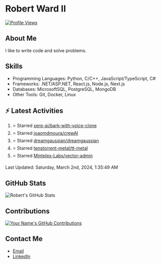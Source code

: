 
# Robert Ward II

[![Profile Views](https://komarev.com/ghpvc/?username=Robert-W-Ward)](https://github.com/Robert-W-Ward)

## About Me
I like to write code and solve problems.

## Skills
- Programming Languages: Python, C/C++, JavaScript/TypeScript, C#
- Frameworks: .NET/ASP.NET, React.js, Node.js, Next.js
- Databases: MicrosoftSQL, PostgreSQL, MongoDB
- Other Tools: Git, Docker, Linux

## :zap: Latest Activities
<!--RECENT_ACTIVITY:start-->
1. ⭐ Starred [serp-ai/bark-with-voice-clone](https://github.com/serp-ai/bark-with-voice-clone)
2. ⭐ Starred [joaomdmoura/crewAI](https://github.com/joaomdmoura/crewAI)
3. ⭐ Starred [dreamgaussian/dreamgaussian](https://github.com/dreamgaussian/dreamgaussian)
4. ⭐ Starred [tenstorrent-metal/tt-metal](https://github.com/tenstorrent-metal/tt-metal)
5. ⭐ Starred [Mintplex-Labs/vector-admin](https://github.com/Mintplex-Labs/vector-admin)
<!--RECENT_ACTIVITY:end-->

<!--RECENT_ACTIVITY:last_update-->
Last Updated: Saturday, March 2nd, 2024, 1:35:49 AM
<!--RECENT_ACTIVITY:last_update_end-->

<!--END_SECTIN:activity-->
## GitHub Stats
![Robert's GitHub Stats](https://github-readme-stats.vercel.app/api?username=Robert-W-Ward&show_icons=true&theme=radical)

## Contributions
[![Your Name's GitHub Contributions](https://github-readme-streak-stats.herokuapp.com/?user=Robert-W-Ward&theme=radical)](https://github.com/your-username)

## Contact Me
- [Email](mailto:robertwesleyward2019@gmail.com)
- [LinkedIn](https://linkedin.com/in/https://www.linkedin.com/in/robert-ward-ii/)
